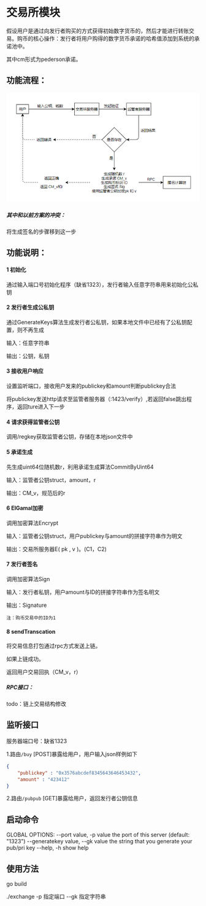 # 交易所模块

假设用户是通过向发行者购买的方式获得初始数字货币的，然后才能进行转账交易。购币的核心操作：发行者将用户购得的数字货币承诺的哈希值添加到系统的承诺池中。

其中cm形式为pederson承诺。

## 功能流程：

![](./img/1.png)

##### 其中和以前方案的冲突：

将生成签名的步骤移到这一步

## 功能说明：

#### 1 初始化

通过输入端口号初始化程序（缺省1323），发行者输入任意字符串用来初始化公私钥

#### 2 发行者生成公私钥

通过GenerateKeys算法生成发行者公私钥，如果本地文件中已经有了公私钥配置，则不再生成

输入：任意字符串

输出：公钥，私钥

#### 3 接收用户响应

设置监听端口，接收用户发来的publickey和amount判断publickey合法

将publickey发送http请求至监管者服务器（:1423/verify）,若返回false跳出程序，返回ture进入下一步

#### 4 请求获得监管者公钥

调用/regkey获取监管者公钥，存储在本地json文件中

#### 5 承诺生成

先生成uint64位随机数r，利用承诺生成算法CommitByUint64

输入：监管者公钥struct，amount，r

输出：CM_v，规范后的r

#### 6 ElGamal加密

调用加密算法Encrypt

输入：监管者公钥struct，用户publickey与amount的拼接字符串作为明文

输出：交易所服务器E( pk , v )。(C1，C2)

#### 7 发行者签名

调用加密算法Sign

输入：发行者私钥，用户amount与ID的拼接字符串作为签名明文

输出：Signature

```注：购币交易中的ID为1```

#### 8 sendTranscation

将交易信息打包通过rpc方式发送上链。

如果上链成功。

返回用户交易回执（CM_v，r）

##### RPC接口：

todo：链上交易结构修改

## 监听接口

服务器端口号：缺省1323

1.路由```/buy``` [POST]暴露给用户，用户输入json样例如下

```json
{
    "publickey" : "0x3576abcdef8345643646453432",
    "amount" : "423412"
}
```

2.路由```/pubpub``` [GET]暴露给用户，返回发行者公钥信息

## 启动命令

GLOBAL OPTIONS:
   --port value, -p value           the port of this server (default: "1323")
   --generatekey value, --gk value  the string that you generate your pub/pri key
   --help, -h                       show help

## 使用方法

go build 

./exchange -p 指定端口 --gk 指定字符串



